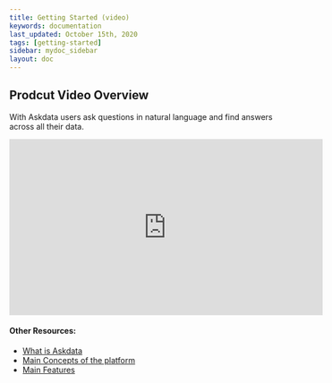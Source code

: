 ```yaml
---
title: Getting Started (video)
keywords: documentation
last_updated: October 15th, 2020
tags: [getting-started]
sidebar: mydoc_sidebar
layout: doc
---
```


## Prodcut Video Overview

With Askdata users ask questions in natural language and find answers across all their data.

<iframe width="560" height="315" src="https://www.youtube.com/embed/nol2gS55L30" frameborder="0" allow="accelerometer; autoplay; clipboard-write; encrypted-media; gyroscope; picture-in-picture" allowfullscreen></iframe>

#### Other Resources:

* [What is Askdata](/docs/what-is-an-askdata-agent)
* [Main Concepts of the platform](/docs/main-concepts)
* [Main Features](/docs/main-features-of-the-askdata-platform)
